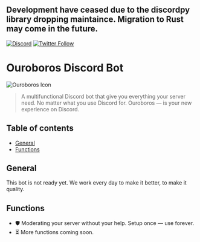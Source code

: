 ## Development have ceased due to the discordpy library dropping maintaince. Migration to Rust may come in the future. 

[![Discord](https://img.shields.io/discord/851429334496313387?color=5865F2&label=Discord&logo=Discord&logoColor=white&style=for-the-badge)](
https://discord.gg/CvyTM7rjaE)
[![Twitter Follow](https://img.shields.io/twitter/follow/Ouroborosbot?color=1DA1F2&label=Ouroboros&logo=Twitter&style=for-the-badge)](https://twitter.com/ouroborosbot)

# Ouroboros Discord Bot
![Ouroboros Icon](https://github.com/GDSoftworks/OuroborosBot/raw/main/Ouroboros_Icon.png)
> A multifunctional Discord bot that give you everything your server need. No matter what you use Discord for. Ouroboros — is your new experience on Discord.


## Table of contents
* [General](#general)
* [Functions](#functions)

## General
This bot is not ready yet. We work every day to make it better, to make it quality.

## Functions
* 🛡️ Moderating your server without your help. Setup once — use forever.
* ⏳ More functions coming soon.
